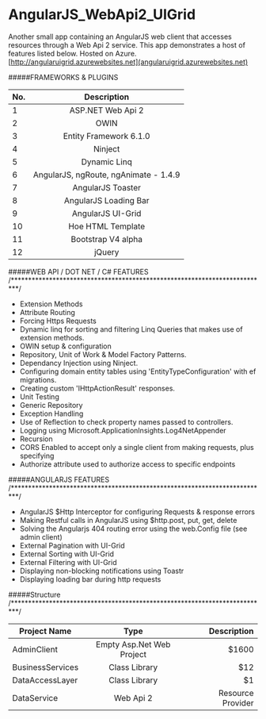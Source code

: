 # AngularJS_WebApi2_UIGrid
Another small app containing an AngularJS web client that accesses resources through a Web Api 2 service. 
This app demonstrates a host of features listed below. Hosted on Azure. [http://angularuigrid.azurewebsites.net](angularuigrid.azurewebsites.net)


#####FRAMEWORKS & PLUGINS

| No.        | Description  |
| -----------|:-------------:|
| 1 | ASP.NET Web Api 2 |
| 2 | OWIN |
| 3 | Entity Framework 6.1.0 |
| 4 | Ninject |
| 5 | Dynamic Linq |
| 6 | AngularJS, ngRoute, ngAnimate - 1.4.9 |
| 7 | AngularJS Toaster |
| 8 | AngularJS Loading Bar |
| 9 | AngularJS UI-Grid |
| 10 | Hoe HTML Template |
| 11 | Bootstrap V4 alpha |
| 12 | jQuery |


#####WEB API / DOT NET / C# FEATURES
/**************************************************************************/
* Extension Methods
* Attribute Routing
* Forcing Https Requests
* Dynamic linq for sorting and filtering Linq Queries that makes use of extension methods.
* OWIN setup & configuration
* Repository, Unit of Work & Model Factory Patterns.
* Dependancy Injection using Ninject.
* Configuring domain entity tables using 'EntityTypeConfiguration' with ef migrations.
* Creating custom 'IHttpActionResult' responses.
* Unit Testing
* Generic Repository
* Exception Handling
* Use of Reflection to check property names passed to controllers.
* Logging using Microsoft.ApplicationInsights.Log4NetAppender
* Recursion
* CORS Enabled to accept only a single client from making requests, plus specifying 
* Authorize attribute used to authorize access to specific endpoints


#####ANGULARJS FEATURES
/**************************************************************************/
* AngularJS $Http Interceptor for configuring Requests & response errors
* Making Restful calls in AngularJS using $http.post, put, get, delete
* Solving the Angularjs 404 routing error using the web.Config file (see admin client)
* External Pagination with UI-Grid
* External Sorting with UI-Grid
* External Filtering with UI-Grid
* Displaying non-blocking notifications using Toastr
* Displaying loading bar during http requests


#####Structure
/**************************************************************************/

| Project Name        | Type           | Description  |
| ---------------- |:-------------:| -----:|
| AdminClient     | Empty Asp.Net Web Project | $1600 |
| BusinessServices      |  Class Library      |   $12 |
| DataAccessLayer | Class Library      |    $1 |
| DataService | Web Api 2 | Resource Provider |


